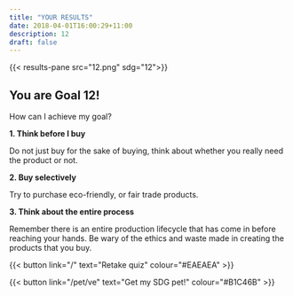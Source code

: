 ```yaml
---
title: "YOUR RESULTS"
date: 2018-04-01T16:00:29+11:00
description: 12
draft: false
---
```


{{< results-pane src="12.png" sdg="12">}}

You are Goal 12!
---

How can I achieve my goal?

**1. Think before I buy**

Do not just buy for the sake of buying, think about whether you really need the product or not.

**2. Buy selectively**

Try to purchase eco-friendly, or fair trade products.

**3. Think about the entire process**

Remember there is an entire production lifecycle that has come in before reaching your hands. Be wary of the ethics and waste made in creating the products that you buy.

{{< button link="/" text="Retake quiz" colour="#EAEAEA" >}}

{{< button link="/pet/ve" text="Get my SDG pet!" colour="#B1C46B" >}}
